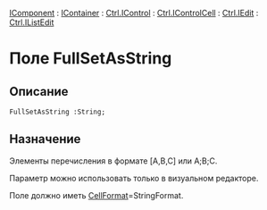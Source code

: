 ﻿---
Link: Com.Ctrl.IListEdit.@FullSetAsString
---

[IComponent](topic:Com.Custom.ComClasses.IComponent.Default) :
[IContainer](topic:Com.Custom.ComClasses.IContainer.Default) :
[Ctrl.IControl](topic:Com.Custom.ComClasses.Ctrl.IControl.Default) :
[Ctrl.IControlCell](topic:Com.Custom.ComClasses.Ctrl.IControlCell.Default) :
[Ctrl.IEdit](topic:Com.Custom.ComClasses.Ctrl.IEdit.Default) :
[Ctrl.IListEdit](Default)

# Поле FullSetAsString

## Описание

    FullSetAsString :String;

## Назначение

Элементы перечисления в формате [A,B,C] или A;B;C.

Параметр можно использовать только в визуальном редакторе.

Поле должно иметь [CellFormat](topic:.Custom.ComClasses.Ctrl.IEdit.CellFormat)=StringFormat.



